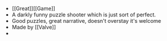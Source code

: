 - [[Great]][[Game]]
- A darkly funny puzzle shooter which is just sort of perfect.
- Good puzzles, great narrative, doesn't overstay it's welcome
- Made by [[Valve]]
-